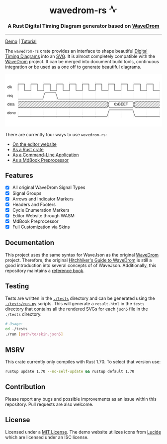 <center>
    <h1>wavedrom-rs <img style="width: 1em; height: 1em;" alt="signal" src="./assets/wave.svg" /></h1>
    <h3>A Rust <b>Digital Timing Diagram</b> generator based on <a href="https://wavedrom.com/">WaveDrom</a></h3>
</center>

---

[Demo][demo] | [Tutorial][book]

The `wavedrom-rs` crate provides an interface to shape beautiful [Digital Timing
Diagrams][dtd] into an [SVG][svg]. It is almost completely compatible with the
[WaveDrom][wavedrom-js] project. It can be merged into document build tools,
continuous integration or be used as a one off to generate beautiful
diagrams.

<p align="center">
    <img src="./assets/banner.gif" alt="Banner Image" />
</p>

There are currently four ways to use `wavedrom-rs`:

- [On the editor website][demo]
- [As a Rust crate][cratesio]
- [As a Command-Line Application][cli]
- [As a MdBook Preprocessor][mdbook-wavedrom]

## Features

- [x] All original WaveDrom Signal Types
- [x] Signal Groups
- [x] Arrows and Indicator Markers
- [x] Headers and Footers
- [x] Cycle Enumeration Markers
- [x] Editor Website through WASM
- [x] MdBook Preprocessor
- [x] Full Customization via Skins

## Documentation

This project uses the same syntax for WaveJson as the original
[WaveDrom][wavedrom-js] project. Therefore, the original [Hitchhiker's Guide to
WaveDrom][hitchhiker] is still a good introduction into several concepts of
of WaveJson. Additionally, this repository maintains a [reference book][book].

## Testing

Tests are written in the [`./tests`](./tests) directory and can be generated
using the [`./tests/run.py`](./tests/run.py) scripts. This will generate a
`result.html` in the `tests` directory that contains all the rendered SVGs for
each `json5` file in the `./tests` directory.

```bash
# Usage:
cd ./tests
./run [path/to/skin.json5]
```

## MSRV

This crate currently only compiles with Rust 1.70. To select that version use:

```bash
rustup update 1.70 --no-self-update && rustup default 1.70
```

## Contribution

Please report any bugs and possible improvements as an issue within this
repository. Pull requests are also welcome.

## License

Licensed under a [MIT License](./LICENSE). The demo website utilizes icons from
[Lucide][lucide] which are licensed under an ISC license.

[demo]: https://gburghoorn.com/wavedrom
[svg]: https://en.wikipedia.org/wiki/SVG
[wavedrom-js]: https://wavedrom.com/
[tutorial]: https://wavedrom.com/tutorial.html
[lucide]: https://lucide.dev/
[hitchhiker]: https://wavedrom.com/tutorial.html
[cratesio]: https://crates.io/crates/wavedrom-rs
[cli]: ./wavedrom-cli
[mdbook-wavedrom]: ./mdbook-wavedrom
[dtd]: https://en.wikipedia.org/wiki/Digital_timing_diagram
[book]: https://coastalwhite.github.io/wavedrom-rs